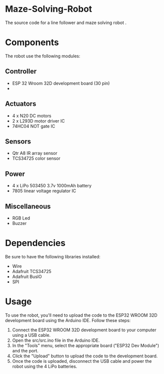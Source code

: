 # Maze-Solving-Robot
The source code for a line follower and maze solving robot .

# Components
The robot use the following modules:

## Controller
- ESP 32 Wroom 32D development board (30 pin)
- 
## Actuators
- 4 x N20 DC motors
- 2 x L293D motor driver IC
- 74HC04 NOT gate IC
 
## Sensors
- Qtr A8 IR array sensor
- TCS34725 color sensor
 
## Power
- 4 x LiPo 503450 3.7v 1000mAh battery
- 7805 linear voltage regulator IC
 
## Miscellaneous
- RGB Led 
- Buzzer

# Dependencies
Be sure to have the following libraries installed:
- Wire
- Adafruit TCS34725
- Adafruit BusIO
- SPI

# Usage
To use the robot, you'll need to upload the code to the ESP32 WROOM 32D development board using the Arduino IDE. Follow these steps:

1. Connect the ESP32 WROOM 32D development board to your computer using a USB cable.
2. Open the src/src.ino file in the Arduino IDE.
3. In the "Tools" menu, select the appropriate board ("ESP32 Dev Module") and the port.
4. Click the "Upload" button to upload the code to the development board.
5. Once the code is uploaded, disconnect the USB cable and power the robot using the 4 LiPo batteries.
